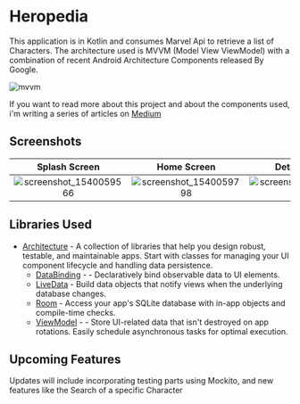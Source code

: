 # Heropedia

This application is in Kotlin and consumes Marvel Api to retrieve a list of Characters.
The architecture used is MVVM (Model View ViewModel) with a combination of recent Android Architecture Components released By Google.


![mvvm](https://user-images.githubusercontent.com/19550736/47259068-57edf780-d49c-11e8-9190-8fb8ff21b052.png)

If you want to read more about this project and about the components used, i'm writing a series of articles on [Medium](https://medium.com/@matteopasotti)

## Screenshots


Splash Screen              |  Home Screen              | Detail Screen             
:-------------------------:|:-------------------------:|:-------------------------:
![screenshot_1540059566](https://user-images.githubusercontent.com/19550736/47259272-f5e2c180-d49e-11e8-9ac6-e25220368147.png)  |  ![screenshot_1540059798](https://user-images.githubusercontent.com/19550736/47259175-ca130c00-d49d-11e8-9c94-2680db3dd1b1.png) |![screenshot_1540059643](https://user-images.githubusercontent.com/19550736/47259265-e6fc0f00-d49e-11e8-86a2-2051194c0286.png)

## Libraries Used

* [Architecture](https://developer.android.com/jetpack/arch/) - A collection of libraries that help you design robust, testable, and maintainable apps. Start with classes for managing your UI component lifecycle and handling data persistence.
  * [DataBinding](https://developer.android.com/topic/libraries/data-binding/) - - Declaratively bind observable data to UI elements.
  * [LiveData](https://developer.android.com/topic/libraries/architecture/livedata) - Build data objects that notify views when the underlying database changes.
  * [Room](https://developer.android.com/topic/libraries/architecture/room) - Access your app's SQLite database with in-app objects and compile-time checks.
  * [ViewModel](https://developer.android.com/topic/libraries/architecture/viewmodel) - - Store UI-related data that isn't destroyed on app rotations. Easily schedule asynchronous tasks for optimal execution.
  
 ## Upcoming Features
 
 Updates will include incorporating testing parts using Mockito, and new features like the Search of a specific Character
